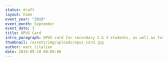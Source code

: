```yaml
---
status: draft
layout: home
event_year: "2019"
event_month: September
event_date: 3
title: OPUS Card
intro_paragraph: OPUS card for secondary 1 & 3 students, as well as for the new students
thumbnail: /assets/img/uploads/opus_card.jpg
author: marc_litalien
date: 2019-09-10 00:09:00
---
```

